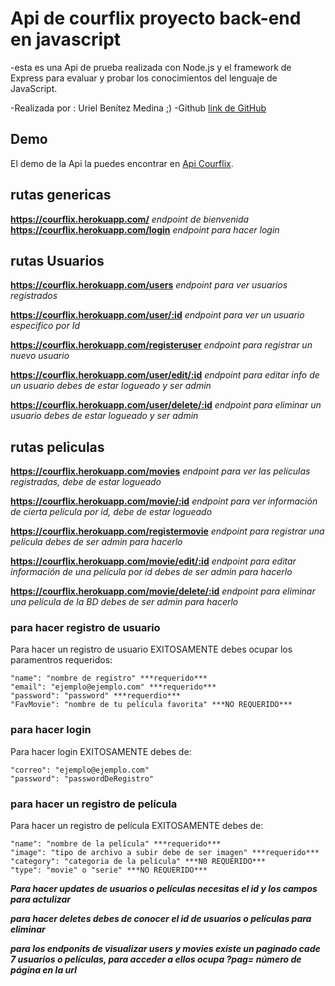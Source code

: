 # Api de courflix proyecto back-end en javascript

-esta es una Api de prueba realizada con Node.js y el framework de Express para evaluar y probar los conocimientos del lenguaje de JavaScript.

-Realizada por : Uriel Benítez Medina ;)
-Github [link de GitHub](https://github.com/UrielBm)

## Demo

El demo de la Api la puedes encontrar en [Api Courflix](https://courflix.herokuapp.com/).

## rutas genericas

**https://courflix.herokuapp.com/** _endpoint de bienvenida_
**https://courflix.herokuapp.com/login** _endpoint para hacer login_

## rutas Usuarios

**https://courflix.herokuapp.com/users** _endpoint para ver usuarios registrados_

**https://courflix.herokuapp.com/user/:id** _endpoint para ver un usuario especifico por Id_

**https://courflix.herokuapp.com/registeruser** _endpoint para registrar un nuevo usuario_

**https://courflix.herokuapp.com/user/edit/:id** _endpoint para editar info de un usuario debes de estar logueado y ser admin_

**https://courflix.herokuapp.com/user/delete/:id** _endpoint para eliminar un usuario debes de estar logueado y ser admin_

## rutas peliculas

**https://courflix.herokuapp.com/movies** _endpoint para ver las películas registradas, debe de estar logueado_

**https://courflix.herokuapp.com/movie/:id** _endpoint para ver información de cierta película por id, debe de estar logueado_

**https://courflix.herokuapp.com/registermovie** _endpoint para registrar una película debes de ser admin para hacerlo_

**https://courflix.herokuapp.com/movie/edit/:id** _endpoint para editar información de una película por id debes de ser admin para hacerlo_

**https://courflix.herokuapp.com/movie/delete/:id** _endpoint para eliminar una película de la BD debes de ser admin para hacerlo_

### para hacer registro de usuario

Para hacer un registro de usuario EXITOSAMENTE debes ocupar los paramentros requeridos:

```
"name": "nombre de registro" ***requerido***
"email": "ejemplo@ejemplo.com" ***requerido***
"password": "password" ***requerdio***
"FavMovie": "nombre de tu película favorita" ***NO REQUERIDO***
```

### para hacer login

Para hacer login EXITOSAMENTE debes de:

```
"correo": "ejemplo@ejemplo.com"
"password": "passwordDeRegistro"
```

### para hacer un registro de película

Para hacer un registro de película EXITOSAMENTE debes de:

```
"name": "nombre de la película" ***requerido***
"image": "tipo de archivo a subir debe de ser imagen" ***requerido***
"category": "categoria de la película" ***N0 REQUERIDO***
"type": "movie" o "serie" ***NO REQUERIDO***
```

**_Para hacer updates de usuarios o películas necesitas el id y los campos para actulizar_**

**_para hacer deletes debes de conocer el id de usuarios o películas para eliminar_**

**_para los endponits de visualizar users y movies existe un paginado cade 7 usuarios o películas, para acceder a ellos ocupa ?pag= número de página en la url_**
